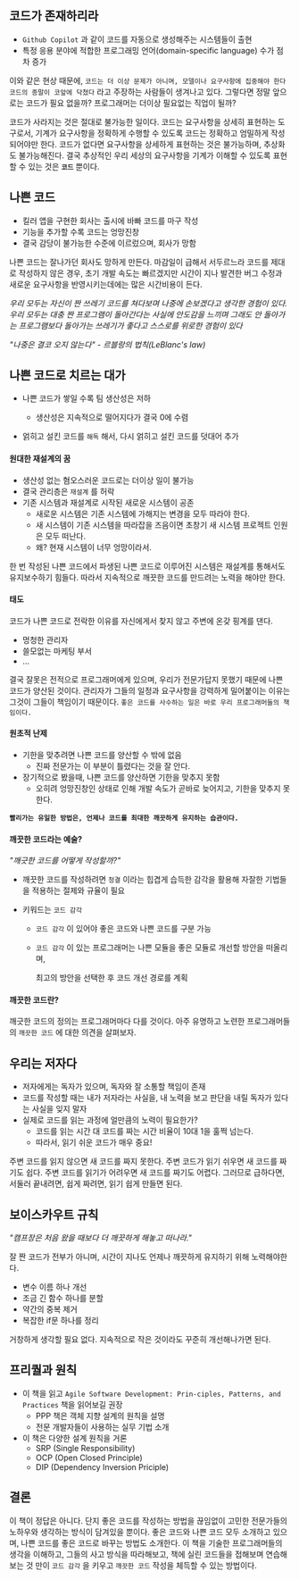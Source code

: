 ## 코드가 존재하리라

* `Github Copilot` 과 같이 코드를 자동으로 생성해주는 시스템들이 출현
* 특정 응용 분야에 적합한 프로그래밍 언어(domain-specific language) 수가 점차 증가

이와 같은 현상 때문에, `코드는 더 이상 문제가 아니며, 모델이나 요구사항에 집중해야 한다` `코드의 종말이 코앞에 닥쳤다` 라고 주장하는 사람들이 생겨나고 있다. 그렇다면 정말 앞으로는 코드가 필요 없을까? 프로그래머는 더이상 필요없는 직업이 될까?

코드가 사라지는 것은 절대로 불가능한 일이다. 코드는 요구사항을 상세히 표현하는 도구로서, 기계가 요구사항을 정확하게 수행할 수 있도록 코드는 정확하고 엄밀하게 작성 되어야만 한다. 코드가 없다면 요구사항을 상세하게 표현하는 것은 불가능하며, 추상화도 불가능해진다. 결국 추상적인 우리 세상의 요구사항을 기계가 이해할 수 있도록 표현할 수 있는 것은 **`코드`** 뿐이다.



## 나쁜 코드

* 킬러 앱을 구현한 회사는 출시에 바빠 코드를 마구 작성
* 기능을 추가할 수록 코드는 엉망진창
* 결국 감당이 불가능한 수준에 이르렀으며, 회사가 망함

나쁜 코드는 잘나가던 회사도 망하게 만든다. 마감일이 급해서 서두르느라 코드를 제대로 작성하지 않은 경우, 초기 개발 속도는 빠르겠지만 시간이 지나 발견한 버그 수정과 새로운 요구사항을 반영시키는데에는 많은 시간비용이 든다.



_우리 모두는 자신이 짠 쓰레기 코드를 쳐다보며 나중에 손보겠다고 생각한 경험이 있다. 우리 모두는 대충 짠 프로그램이 돌아간다는 사실에 안도감을 느끼며 그래도 안 돌아가는 프로그램보다 돌아가는 쓰레기가 좋다고 스스로를 위로한 경험이 있다_

_"나중은 결코 오지 않는다" - 르블랑의 법칙(LeBlanc's law)_



## 나쁜 코드로 치르는 대가

* 나쁜 코드가 쌓일 수록 팀 생산성은 저하
  * 생산성은 지속적으로 떨어지다가 결국 0에 수렴

* 얽히고 설킨 코드를 `해독` 해서, 다시 얽히고 설킨 코드를 덧대어 추가



#### 원대한 재설계의 꿈

* 생산성 없는 혐오스러운 코드로는 더이상 일이 불가능
* 결국 관리층은 `재설계` 를 허락
* 기존 시스템과 재설계로 시작된 새로운 시스템이 공존
  * 새로운 시스템은 기존 시스템에 가해지는 변경을 모두 따라야 한다.
  * 새 시스템이 기존 시스템을 따라잡을 즈음이면 초창기 새 시스템 프로젝트 인원은 모두 떠난다.
  * 왜? 현재 시스템이 너무 엉망이라서.

한 번 작성된 나쁜 코드에서 파생된 나쁜 코드로 이루어진 시스템은 재설계를 통해서도 유지보수하기 힘들다. 따라서 지속적으로 깨끗한 코드를 만드려는 노력을 해야만 한다.



#### 태도

코드가 나쁜 코드로 전락한 이유를 자신에게서 찾지 않고 주변에 온갖 핑계를 댄다.

* 멍청한 관리자
* 쓸모없는 마케팅 부서
* ...

결국 잘못은 전적으로 프로그래머에게 있으며, 우리가 전문가답지 못했기 때문에 나쁜 코드가 양산된 것이다. 관리자가 그들의 일정과 요구사항을 강력하게 밀어붙이는 이유는 그것이 그들이 책임이기 때문이다. `좋은 코드를 사수하는 일은 바로 우리 프로그래머들의 책임이다.`



#### 원초적 난제

* 기한을 맞추려면 나쁜 코드를 양산할 수 밖에 없음
  * 진짜 전문가는 이 부분이 틀렸다는 것을 잘 안다.
* 장기적으로 봤을때, 나쁜 코드를 양산하면 기한을 맞추지 못함
  * 오히려 엉망진창인 상태로 인해 개발 속도가 곧바로 늦어지고, 기한을 맞추지 못한다.

**`빨리가는 유일한 방법은, 언제나 코드를 최대한 깨끗하게 유지하는 습관이다.`**



#### 깨끗한 코드라는 예술?

_"깨긋한 코드를 어떻게 작성할까?"_

* 깨끗한 코드를 작성하려면 `청결` 이라는 힙겹게 습득한 감각을 활용해 자잘한 기법들을 적용하는 절제와 규율이 필요

* 키워드는 `코드 감각`

  * `코드 감각` 이 있어야 좋은 코드와 나쁜 코드를 구분 가능

  * `코드 감각` 이 있는 프로그래머는 나쁜 모듈을 좋은 모듈로 개선할 방안을 떠올리며,

    최고의 방안을 선택한 후 코드 개선 경로를 계획



#### 깨끗한 코드란?

깨긋한 코드의 정의는 프로그래머마다 다를 것이다. 아주 유명하고 노련한 프로그래머들의 `깨끗한 코드` 에 대한 의견을 살펴보자.



## 우리는 저자다

* 저자에게는 독자가 있으며, 독자와 잘 소통할 책임이 존재
* 코드를 작성할 때는 내가 저자라는 사실을, 내 노력을 보고 판단을 내릴 독자가 있다는 사실을 잊지 말자
* 실제로 코드를 읽는 과정에 얼만큼의 노력이 필요한가?
  * 코드를 읽는 시간 대 코드를 짜는 시간 비율이 10대 1을 훌쩍 넘는다.
  * 따라서, 읽기 쉬운 코드가 매우 중요!

주변 코드를 읽지 않으면 새 코드를 짜지 못한다. 주변 코드가 읽기 쉬우면 새 코드를 짜기도 쉽다. 주변 코드를 읽기가 어려우면 새 코드를 짜기도 어렵다. 그러므로 급하다면, 서둘러 끝내려면, 쉽게 짜려면, 읽기 쉽게 만들면 된다.



## 보이스카우트 규칙

_"캠프장은 처음 왔을 때보다 더 깨끗하게 해놓고 떠나라."_

잘 짠 코드가 전부가 아니며, 시간이 지나도 언제나 깨끗하게 유지하기 위해 노력해야한다.

* 변수 이름 하나 개선
* 조금 긴 함수 하나를 분할
* 약간의 중복 제거
* 복잡한 if문 하나를 정리

거창하게 생각할 필요 없다. 지속적으로 작은 것이라도 꾸준히 개선해나가면 된다.



## 프리퀄과 원칙

* 이 책을 읽고 `Agile Software Development: Prin-ciples, Patterns, and Practices` 책을 읽어보길 권장
  * PPP 책은 객체 지향 설계의 원칙을 설명
  * 전문 개발자들이 사용하는 실무 기법 소개
* 이 책은 다양한 설계 원칙을 거론
  * SRP (Single Responsibility)
  * OCP (Open Closed Principle)
  * DIP (Dependency Inversion Priciple)



## 결론

이 책이 정답은 아니다. 단지 좋은 코드를 작성하는 방법을 끊임없이 고민한 전문가들의 노하우와 생각하는 방식이 담겨있을 뿐이다. 좋은 코드와 나쁜 코드 모두 소개하고 있으며, 나쁜 코드를 좋은 코드로 바꾸는 방법도 소개한다. 이 책을 기술한 프로그래머들의 생각을 이해하고, 그들의 사고 방식을 따라해보고, 책에 실린 코드들을 접해보며 연습해보는 것 만이 `코드 감각` 을 키우고 `깨끗한 코드` 작성을 체득할 수 있는 방법이다.